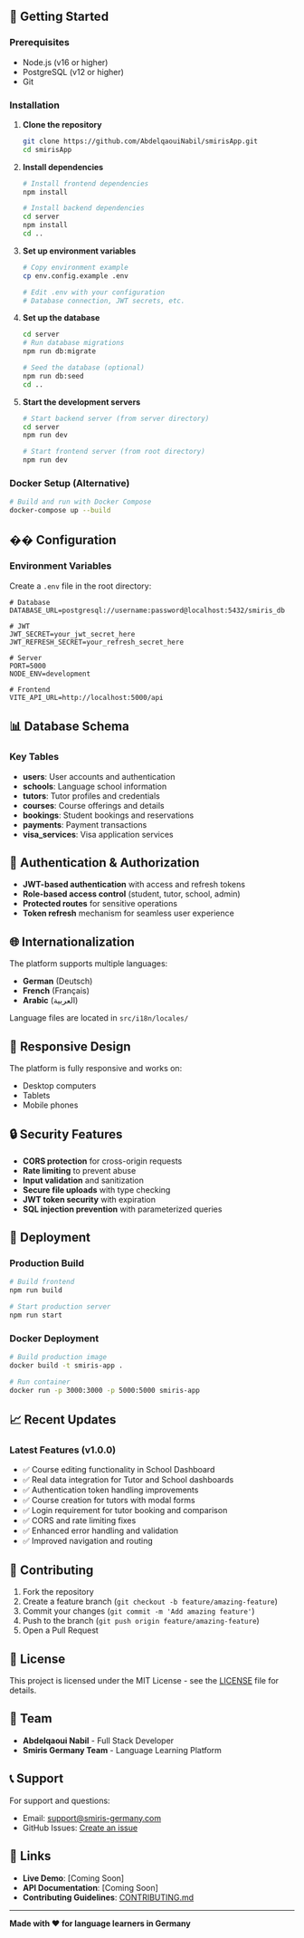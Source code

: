 
## 🚀 Getting Started

### Prerequisites
- Node.js (v16 or higher)
- PostgreSQL (v12 or higher)
- Git

### Installation

1. **Clone the repository**
   ```bash
   git clone https://github.com/AbdelqaouiNabil/smirisApp.git
   cd smirisApp
   ```

2. **Install dependencies**
   ```bash
   # Install frontend dependencies
   npm install
   
   # Install backend dependencies
   cd server
   npm install
   cd ..
   ```

3. **Set up environment variables**
   ```bash
   # Copy environment example
   cp env.config.example .env
   
   # Edit .env with your configuration
   # Database connection, JWT secrets, etc.
   ```

4. **Set up the database**
   ```bash
   cd server
   # Run database migrations
   npm run db:migrate
   
   # Seed the database (optional)
   npm run db:seed
   cd ..
   ```

5. **Start the development servers**
   ```bash
   # Start backend server (from server directory)
   cd server
   npm run dev
   
   # Start frontend server (from root directory)
   npm run dev
   ```

### Docker Setup (Alternative)

```bash
# Build and run with Docker Compose
docker-compose up --build
```

## �� Configuration

### Environment Variables

Create a `.env` file in the root directory:

```env
# Database
DATABASE_URL=postgresql://username:password@localhost:5432/smiris_db

# JWT
JWT_SECRET=your_jwt_secret_here
JWT_REFRESH_SECRET=your_refresh_secret_here

# Server
PORT=5000
NODE_ENV=development

# Frontend
VITE_API_URL=http://localhost:5000/api
```

## 📊 Database Schema

### Key Tables
- **users**: User accounts and authentication
- **schools**: Language school information
- **tutors**: Tutor profiles and credentials
- **courses**: Course offerings and details
- **bookings**: Student bookings and reservations
- **payments**: Payment transactions
- **visa_services**: Visa application services

## 🔐 Authentication & Authorization

- **JWT-based authentication** with access and refresh tokens
- **Role-based access control** (student, tutor, school, admin)
- **Protected routes** for sensitive operations
- **Token refresh** mechanism for seamless user experience

## 🌐 Internationalization

The platform supports multiple languages:
- **German** (Deutsch)
- **French** (Français)
- **Arabic** (العربية)

Language files are located in `src/i18n/locales/`

## 📱 Responsive Design

The platform is fully responsive and works on:
- Desktop computers
- Tablets
- Mobile phones

## 🔒 Security Features

- **CORS protection** for cross-origin requests
- **Rate limiting** to prevent abuse
- **Input validation** and sanitization
- **Secure file uploads** with type checking
- **JWT token security** with expiration
- **SQL injection prevention** with parameterized queries

## 🚀 Deployment

### Production Build

```bash
# Build frontend
npm run build

# Start production server
npm run start
```

### Docker Deployment

```bash
# Build production image
docker build -t smiris-app .

# Run container
docker run -p 3000:3000 -p 5000:5000 smiris-app
```

## 📈 Recent Updates

### Latest Features (v1.0.0)
- ✅ Course editing functionality in School Dashboard
- ✅ Real data integration for Tutor and School dashboards
- ✅ Authentication token handling improvements
- ✅ Course creation for tutors with modal forms
- ✅ Login requirement for tutor booking and comparison
- ✅ CORS and rate limiting fixes
- ✅ Enhanced error handling and validation
- ✅ Improved navigation and routing

## 🤝 Contributing

1. Fork the repository
2. Create a feature branch (`git checkout -b feature/amazing-feature`)
3. Commit your changes (`git commit -m 'Add amazing feature'`)
4. Push to the branch (`git push origin feature/amazing-feature`)
5. Open a Pull Request

## 📄 License

This project is licensed under the MIT License - see the [LICENSE](LICENSE) file for details.

## 👥 Team

- **Abdelqaoui Nabil** - Full Stack Developer
- **Smiris Germany Team** - Language Learning Platform

## 📞 Support

For support and questions:
- Email: support@smiris-germany.com
- GitHub Issues: [Create an issue](https://github.com/AbdelqaouiNabil/smirisApp/issues)

## 🔗 Links

- **Live Demo**: [Coming Soon]
- **API Documentation**: [Coming Soon]
- **Contributing Guidelines**: [CONTRIBUTING.md](CONTRIBUTING.md)

---

**Made with ❤️ for language learners in Germany**
